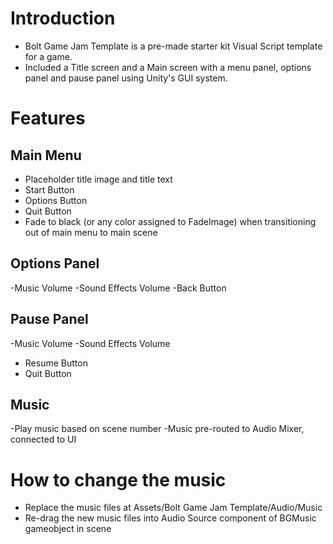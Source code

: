 # Introduction
- Bolt Game Jam Template is a pre-made starter kit Visual Script template for a game.
- Included a Title screen and a Main screen with a menu panel, options panel and pause panel using Unity's GUI system.

# Features
## Main Menu
- Placeholder title image and title text
- Start Button
- Options Button
- Quit Button
- Fade to black (or any color assigned to FadeImage) when transitioning out of main menu to main scene

## Options Panel
-Music Volume
-Sound Effects Volume
-Back Button

## Pause Panel
-Music Volume
-Sound Effects Volume
- Resume Button
- Quit Button

## Music
-Play music based on scene number
-Music pre-routed to Audio Mixer, connected to UI
        
# How to change the music
- Replace the music files at Assets/Bolt Game Jam Template/Audio/Music
- Re-drag the new music files into Audio Source component of BGMusic gameobject in scene
